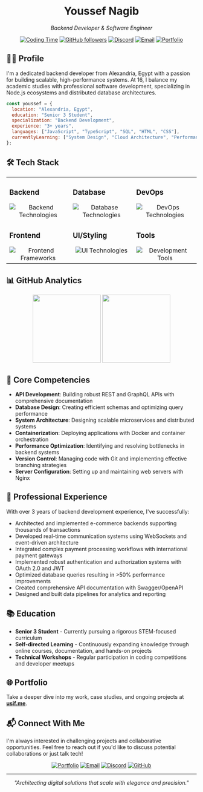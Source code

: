 <div align="center">
  <h1>Youssef Nagib</h1>
  <p><em>Backend Developer & Software Engineer</em></p>

[![Coding Time](https://wakatime.com/badge/user/d9cc84a7-47ef-4c4e-bcac-5fd536875d2e.svg)](https://wakatime.com/@d9cc84a7-47ef-4c4e-bcac-5fd536875d2e)
[![GitHub followers](https://img.shields.io/github/followers/itsusif?label=Follow\&style=social)](https://github.com/itsusif)
[![Discord](https://img.shields.io/badge/Discord-u.si-5865F2?style=flat\&logo=discord\&logoColor=white)](https://discord.com/users/833340407130882068)
[![Email](https://img.shields.io/badge/Email-hello%40usif.me-D14836?style=flat\&logo=gmail\&logoColor=white)](mailto:hello@usif.me)
[![Portfolio](https://img.shields.io/badge/Portfolio-usif.me-000000?style=flat\&logo=vercel\&logoColor=white)](https://usif.me)

</div>

## 👨‍💻 Profile

I'm a dedicated backend developer from Alexandria, Egypt with a passion for building scalable, high-performance systems. At 16, I balance my academic studies with professional software development, specializing in Node.js ecosystems and distributed database architectures.

```javascript
const youssef = {
  location: "Alexandria, Egypt",
  education: "Senior 3 Student",
  specialization: "Backend Development",
  experience: "3+ years",
  languages: ["JavaScript", "TypeScript", "SQL", "HTML", "CSS"],
  currentlyLearning: ["System Design", "Cloud Architecture", "Performance Optimization"]
};
```

## 🛠️ Tech Stack

<table>
  <tr>
    <td valign="top" width="33%">
      <h3>Backend</h3>
      <div align="center">
        <img src="https://go-skill-icons.vercel.app/api/icons?i=nodejs,expressjs,graphql,js,ts,cloudflare" alt="Backend Technologies" />
      </div>
    </td>
    <td valign="top" width="33%">
      <h3>Database</h3>
      <div align="center">
        <img src="https://go-skill-icons.vercel.app/api/icons?i=postgresql,mongodb,sqlite" alt="Database Technologies" />
      </div>
    </td>
    <td valign="top" width="33%">
      <h3>DevOps</h3>
      <div align="center">
        <img src="https://go-skill-icons.vercel.app/api/icons?i=docker,nginx,git,github" alt="DevOps Technologies" />
      </div>
    </td>
  </tr>
  <tr>
    <td valign="top" width="33%">
      <h3>Frontend</h3>
      <div align="center">
        <img src="https://go-skill-icons.vercel.app/api/icons?i=react,nextjs,svelte" alt="Frontend Frameworks" />
      </div>
    </td>
    <td valign="top" width="33%">
      <h3>UI/Styling</h3>
      <div align="center">
        <img src="https://go-skill-icons.vercel.app/api/icons?i=html,css,tailwindcss,bootstrap" alt="UI Technologies" />
      </div>
    </td>
    <td valign="top" width="33%">
      <h3>Tools</h3>
      <div align="center">
        <img src="https://go-skill-icons.vercel.app/api/icons?i=vscode,postman,discord" alt="Development Tools" />
      </div>
    </td>
  </tr>
</table>

## 📊 GitHub Analytics

<div align="center">
  <img height="180em" src="https://github-readme-stats.vercel.app/api?username=itsusif&show_icons=true&theme=tokyonight&include_all_commits=true&count_private=true"/>
  <img height="180em" src="https://github-readme-stats.vercel.app/api/wakatime?username=itsusif&theme=tokyonight&layout=compact"/>
</div>

## 💼 Core Competencies

* **API Development**: Building robust REST and GraphQL APIs with comprehensive documentation
* **Database Design**: Creating efficient schemas and optimizing query performance
* **System Architecture**: Designing scalable microservices and distributed systems
* **Containerization**: Deploying applications with Docker and container orchestration
* **Performance Optimization**: Identifying and resolving bottlenecks in backend systems
* **Version Control**: Managing code with Git and implementing effective branching strategies
* **Server Configuration**: Setting up and maintaining web servers with Nginx

## 🚀 Professional Experience

With over 3 years of backend development experience, I've successfully:

* Architected and implemented e-commerce backends supporting thousands of transactions
* Developed real-time communication systems using WebSockets and event-driven architecture
* Integrated complex payment processing workflows with international payment gateways
* Implemented robust authentication and authorization systems with OAuth 2.0 and JWT
* Optimized database queries resulting in >50% performance improvements
* Created comprehensive API documentation with Swagger/OpenAPI
* Designed and built data pipelines for analytics and reporting

## 📚 Education

* **Senior 3 Student** - Currently pursuing a rigorous STEM-focused curriculum
* **Self-directed Learning** - Continuously expanding knowledge through online courses, documentation, and hands-on projects
* **Technical Workshops** - Regular participation in coding competitions and developer meetups

## 🌐 Portfolio

Take a deeper dive into my work, case studies, and ongoing projects at **[usif.me](https://usif.me)**.

## 📬 Connect With Me

I'm always interested in challenging projects and collaborative opportunities. Feel free to reach out if you'd like to discuss potential collaborations or just talk tech!

<div align="center">

[![Portfolio](https://img.shields.io/badge/Portfolio-usif.me-000000?style=for-the-badge\&logo=vercel\&logoColor=white)](https://usif.me)
[![Email](https://img.shields.io/badge/Email-hello%40usif.me-D14836?style=for-the-badge\&logo=gmail\&logoColor=white)](mailto:hello@usif.me)
[![Discord](https://img.shields.io/badge/Discord-u.si-5865F2?style=for-the-badge\&logo=discord\&logoColor=white)](https://discord.com/users/833340407130882068)
[![GitHub](https://img.shields.io/badge/GitHub-itsusif-181717?style=for-the-badge\&logo=github\&logoColor=white)](https://github.com/itsusif)

</div>

---

<div align="center">
  <p><em>"Architecting digital solutions that scale with elegance and precision."</em></p>
</div>

